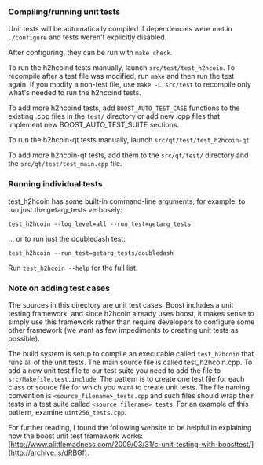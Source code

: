 ### Compiling/running unit tests

Unit tests will be automatically compiled if dependencies were met in `./configure`
and tests weren't explicitly disabled.

After configuring, they can be run with `make check`.

To run the h2hcoind tests manually, launch `src/test/test_h2hcoin`. To recompile
after a test file was modified, run `make` and then run the test again. If you
modify a non-test file, use `make -C src/test` to recompile only what's needed
to run the h2hcoind tests.

To add more h2hcoind tests, add `BOOST_AUTO_TEST_CASE` functions to the existing
.cpp files in the `test/` directory or add new .cpp files that
implement new BOOST_AUTO_TEST_SUITE sections.

To run the h2hcoin-qt tests manually, launch `src/qt/test/test_h2hcoin-qt`

To add more h2hcoin-qt tests, add them to the `src/qt/test/` directory and
the `src/qt/test/test_main.cpp` file.

### Running individual tests

test_h2hcoin has some built-in command-line arguments; for
example, to run just the getarg_tests verbosely:

    test_h2hcoin --log_level=all --run_test=getarg_tests

... or to run just the doubledash test:

    test_h2hcoin --run_test=getarg_tests/doubledash

Run `test_h2hcoin --help` for the full list.

### Note on adding test cases

The sources in this directory are unit test cases.  Boost includes a
unit testing framework, and since h2hcoin already uses boost, it makes
sense to simply use this framework rather than require developers to
configure some other framework (we want as few impediments to creating
unit tests as possible).

The build system is setup to compile an executable called `test_h2hcoin`
that runs all of the unit tests.  The main source file is called
test_h2hcoin.cpp. To add a new unit test file to our test suite you need
to add the file to `src/Makefile.test.include`. The pattern is to create
one test file for each class or source file for which you want to create
unit tests.  The file naming convention is `<source_filename>_tests.cpp`
and such files should wrap their tests in a test suite
called `<source_filename>_tests`. For an example of this pattern,
examine `uint256_tests.cpp`.

For further reading, I found the following website to be helpful in
explaining how the boost unit test framework works:
[http://www.alittlemadness.com/2009/03/31/c-unit-testing-with-boosttest/](http://archive.is/dRBGf).
